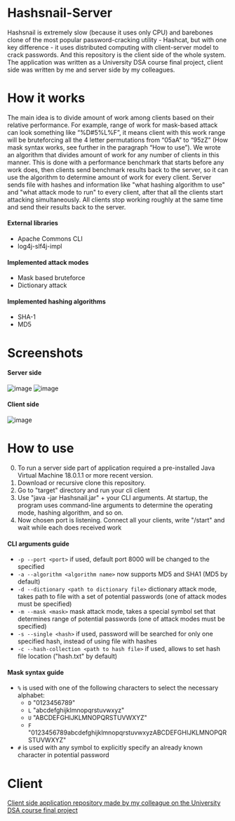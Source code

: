 # Hashsnail-Server
Hashsnail is extremely slow (because it uses only CPU) and barebones clone of the most popular password-cracking utility - Hashcat, but with one key difference - it uses distributed computing with client-server model to crack passwords. And this repository is the client side of the whole system. The application was written as a University DSA course final project, client side was written by me and server side by my colleagues.
# How it works
The main idea is to divide amount of work among clients based on their relative performance. For example, range of work for mask-based attack can look something like “%D#5%L%F”, it means client with this work range will be bruteforcing all the 4 letter permutations from “05aA” to “95zZ” (How mask syntax works, see further in the paragraph “How to use”). We wrote an algorithm that divides amount of work for any number of clients in this manner. This is done with a performance benchmark that starts before any work does, then clients send benchmark results back to the server, so it can use the algorithm to determine amount of work for every client. Server sends file with hashes and information like "what hashing algorithm to use" and "what attack mode to run" to every client, after that all the clients start attacking simultaneously. All clients stop working roughly at the same time and send their results back to the server.
#### External libraries
- Apache Commons CLI
- log4j-slf4j-impl
#### Implemented attack modes
- Mask based bruteforce
- Dictionary attack
#### Implemented hashing algorithms
- SHA-1
- MD5
# Screenshots
#### Server side
![image](https://user-images.githubusercontent.com/95579070/189551256-6df465d8-ec56-4b7f-a5d2-f12ec6673f2a.png)
![image](https://user-images.githubusercontent.com/95579070/189551289-b1e93b8a-969b-4bc6-9320-dc38388baa73.png)
#### Client side
![image](https://user-images.githubusercontent.com/95579070/189554349-9226582b-7117-4cf8-97fa-ff5087a6b919.png)
# How to use
0. To run a server side part of application required a pre-installed Java Virtual Machine 18.0.1.1 or more recent version.
1. Download or recursive clone this repository.
2. Go to "target" directory and run your cli client
3. Use "java -jar Hashsnail.jar" + your CLI arguments. At startup, the program uses command-line arguments to determine the operating mode, hashing algorithm, and so on.
4. Now chosen port is listening. Connect all your clients, write "/start" and wait while each does received work

#### CLI arguments guide
- `-p --port <port>` if used, default port 8000 will be changed to the specified
- `-a --algorithm <algorithm name>` now supports MD5 and SHA1 (MD5 by default)
- `-d --dictionary <path to dictionary file>` dictionary attack mode, takes path to file with a set of potential passwords (one of attack modes must be specified)
- `-m --mask <mask>` mask attack mode, takes a special symbol set that determines range of potential passwords (one of attack modes must be specified)
- `-s --single <hash>` if used, password will be searched for only one specified hash, instead of using file with hashes
- `-c --hash-collection <path to hash file>` if used, allows to set hash file location ("hash.txt" by default)

####  Mask syntax guide
- `%` is used with one of the following characters to select the necessary alphabet:
    - `D` "0123456789"
    - `L` "abcdefghijklmnopqrstuvwxyz"
    - `U` "ABCDEFGHIJKLMNOPQRSTUVWXYZ"
    - `F` "0123456789abcdefghijklmnopqrstuvwxyzABCDEFGHIJKLMNOPQRSTUVWXYZ"
- `#` is used with any symbol to explicitly specify an already known character in potential password

# Client
[Client side application repository made by my colleague on the University DSA course final project](https://github.com/rebmanop/Hashsnail-Client)

